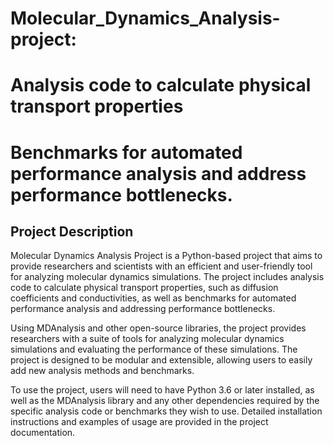 # Molecular_Dynamics_Analysis-project:  
# Analysis code to calculate physical transport properties 
# Benchmarks for automated performance analysis and address performance bottlenecks.
  
## Project Description  
Molecular Dynamics Analysis Project is a Python-based project that aims to provide researchers and scientists with an efficient and user-friendly tool for analyzing molecular dynamics simulations. The project includes analysis code to calculate physical transport properties, such as diffusion coefficients and conductivities, as well as benchmarks for automated performance analysis and addressing performance bottlenecks.

Using MDAnalysis and other open-source libraries, the project provides researchers with a suite of tools for analyzing molecular dynamics simulations and evaluating the performance of these simulations. The project is designed to be modular and extensible, allowing users to easily add new analysis methods and benchmarks.

To use the project, users will need to have Python 3.6 or later installed, as well as the MDAnalysis library and any other dependencies required by the specific analysis code or benchmarks they wish to use. Detailed installation instructions and examples of usage are provided in the project documentation.


